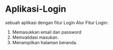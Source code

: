 # Aplikasi-Login
sebuah aplikasi dengan fitur Login
Alur Fitur Login:
1. Memasukkan email dan password
2. Memvalidasi masukan.
3. Menampilkan halaman beranda.
